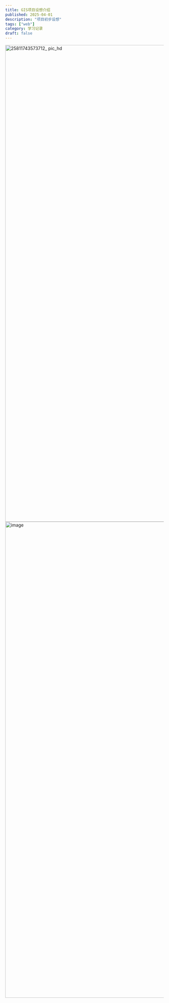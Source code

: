 ```yaml
---
title: GIS项目设想介绍
published: 2025-04-01
description: "项目初步设想"
tags: ["web"]
category: 学习记录
draft: false
---
```

<img width="1511" alt="25811743573712_ pic_hd" src="https://github.com/user-attachments/assets/79bd53d1-3196-41bc-b21a-7d2b0dc85c07" />
<img width="1509" alt="image" src="https://github.com/user-attachments/assets/5ae1a972-c3ab-4205-ace5-743f321ee03c" />

